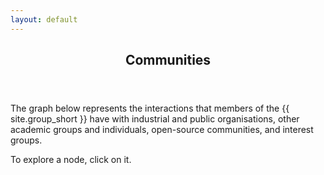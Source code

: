 ```yaml
---
layout: default
---
```


<style>

.node {
  cursor: pointer;
}

.node circle {
  fill: #fff;
  stroke: steelblue;
  stroke-width: 1.5px;
}

.node text {
  font-size: 14px;
}

.link {
  fill: none;
  stroke: #ccc;
  stroke-width: 1.5px;
}

.myTooltip div {
  z-index: 1070;
  display: block;
  margin: 0;
  font-family: -apple-system, BlinkMacSystemFont, "Segoe UI", Roboto, "Helvetica Neue", Arial, sans-serif, "Apple Color Emoji", "Segoe UI Emoji", "Segoe UI Symbol";
  font-style: normal;
  font-weight: 400;
  line-height: 1.5;
  text-align: left;
  text-align: start;
  text-decoration: none;
  text-shadow: none;
  text-transform: none;
  letter-spacing: normal;
  word-break: normal;
  word-spacing: normal;
  white-space: normal;
  line-break: auto;
  font-size: 0.875rem;
  word-wrap: break-word;
  opacity: 1;
  max-width: 200px;
  padding: 0.25rem 0.5rem;
  color: #fff;
  text-align: center;
  background-color: #000;
  border-radius: 0.25rem;
}

</style>

<script src="//d3js.org/d3.v3.min.js"></script>

<article id="main"><header class="major container" markdown="1">

## Communities

</header><section class="wrapper card style4 container"><div class="content"><section markdown="1">


  The graph below represents the interactions that members of the {{ site.group_short }} have with industrial and public organisations, other academic groups and individuals, open-source communities, and interest groups.

  To explore a node, click on it.

  <div id="image"></div>

</section></div></section></article>

<script>
  var margin = {top: 20, right: 120, bottom: 20, left: 20},
  width = 960 - margin.right - margin.left,
  height = 800 - margin.top - margin.bottom;

  var i = 0,
  duration = 750,
  root;

  var tree = d3.layout.tree()
  .size([height, width]);

  var diagonal = d3.svg.diagonal()
  .projection(function(d) { return [d.y, d.x]; });

  var svg = d3.select("#image").append("svg")
  .attr("width", width + margin.right + margin.left)
  .attr("height", height + margin.top + margin.bottom)
  .append("g")
  .attr("transform", "translate(" + margin.left + "," + margin.top + ")");

  d3.json("communities.json", function(error, flare) {
    if (error) throw error;

    root = flare;
    root.x0 = height / 2;
    root.y0 = 0;

    function collapse(d) {
      if (d.children) {
        d._children = d.children;
        d._children.forEach(collapse);
        d.children = null;
      }
    }

    root.children.forEach(collapse);
    update(root);
  });

  d3.select(self.frameElement).style("height", "800px");

  function update(source) {

    // Compute the new tree layout.
    var nodes = tree.nodes(root).reverse(),
    links = tree.links(nodes);

    // Normalize for fixed-depth.
    nodes.forEach(function(d) { d.y = d.depth * 180; });

    // Update the nodes…
    var node = svg.selectAll("g.node")
    .data(nodes, function(d) { return d.id || (d.id = ++i); });

    // Enter any new nodes at the parent's previous position.
    var nodeEnter = node.enter().append("g")
    .attr("class", "node")
    .attr("transform", function(d) { return "translate(" + source.y0 + "," + source.x0 + ")"; })
    .on("click", click);

    nodeEnter.append("circle")
    .attr("r", 1e-6)
    .style("fill", function(d) { return d._children ? "lightsteelblue" : "#fff"; });

    var adjustTextX = function( a, n ){
      if( a != undefined ){
        return a;
      } else {
        var length = 0;
        if( n.indexOf( "<br>" ) > -1 ){
          $.each( n.split( "<br>" ), function(i, el) {
          if( length < el.length ){
            length = el.length;
          }
          });  
        } else {
          length = n.length;
        }
        return -length*5.6;
      }
    }

    var adjustWidth = function( n ){
      name = n.name;
      var length=0;
      if( name.indexOf( "<br>" ) > -1 ){
        $.each( name.split( "<br>" ), function(i, el) {
        if( length < el.length ){
          length = el.length;
        }
      });  
      } else {
        length = name.length;
      }
      return length*12;
    }

    var text = nodeEnter.append("svg:foreignObject")
    .attr("x", function(d) { return d.children || d._children ? 
      adjustTextX( d.adjustX, d.name ) : 10; 
    })
    .attr( "y", function(d) { return d.children || d._children ? 
      ".65em" : -14;
    })
    .attr("text-anchor", function(d) { return d.children || d._children ? "end" : "start"; })
    .attr( 'width', adjustWidth )
    .on("mouseover", function(d) {
          var g = d3.select(this.parentNode); // The node
          // The class is used to remove the additional text later
          var info = g.append('svg:foreignObject')
             .attr( 'width', '100%' )
             .attr( 'height', '100%' )
             .classed( "myTooltip", true )
             .attr( 'x', 20 )
             .attr( 'y', 10 )
             .append( 'xhtml:div' )
             .text( 'More info' );
    })
    .on("mouseout", function() {
          // Remove the info text on mouse out.
          d3.select(this.parentNode)
            .select( 'foreignObject.myTooltip' ).remove();
    })
    .html( function( d ){ return "<div style=\"text-align:center;\">" + d.name + "</div>" } );
    //.style("fill-opacity", 1e-6);

    // Transition nodes to their new position.
    var nodeUpdate = node.transition()
    .duration(duration)
    .attr("transform", function(d) { return "translate(" + d.y + "," + d.x + ")"; });

    nodeUpdate.select("circle")
    .attr("r", 4.5)
    .style("fill", function(d) { return d._children ? "lightsteelblue" : "#fff"; });

    nodeUpdate.select("text")
    .style("fill-opacity", 1);

    // Transition exiting nodes to the parent's new position.
    var nodeExit = node.exit().transition()
    .duration(duration)
    .attr("transform", function(d) { return "translate(" + source.y + "," + source.x + ")"; })
    .remove();

    nodeExit.select("circle")
    .attr("r", 1e-6);

    nodeExit.select("text")
    .style("fill-opacity", 1e-6);

    // Update the links…
    var link = svg.selectAll("path.link")
    .data(links, function(d) { return d.target.id; });

    // Enter any new links at the parent's previous position.
    link.enter().insert("path", "g")
    .attr("class", "link")
    .attr("d", function(d) {
      var o = {x: source.x0, y: source.y0};
      return diagonal({source: o, target: o});
    });

    // Transition links to their new position.
    link.transition()
    .duration(duration)
    .attr("d", diagonal);

    // Transition exiting nodes to the parent's new position.
    link.exit().transition()
    .duration(duration)
    .attr("d", function(d) {
      var o = {x: source.x, y: source.y};
      return diagonal({source: o, target: o});
    })
    .remove();

    // Stash the old positions for transition.
    nodes.forEach(function(d) {
      d.x0 = d.x;
      d.y0 = d.y;
    });
  }

  // Toggle children on click.
  function click(d) {
    if (d.children) {
      d._children = d.children;
      d.children = null;
    } else {
      d.children = d._children;
      d._children = null;
    }
    update(d);
  }
</script>